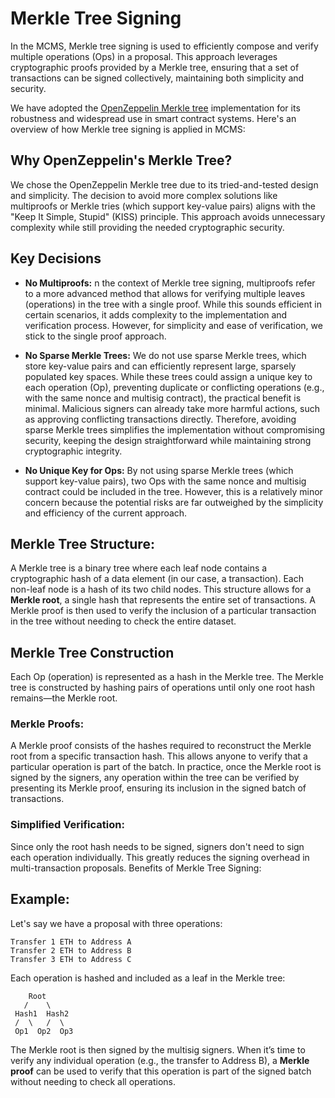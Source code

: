 # Merkle Tree Signing

In the MCMS, Merkle tree signing is used to efficiently compose and verify multiple operations (Ops) in a proposal. 
This approach leverages cryptographic proofs provided by a Merkle tree, ensuring that a set of transactions 
can be signed collectively, maintaining both simplicity and security.

We have adopted the [OpenZeppelin Merkle tree](https://docs.openzeppelin.com/contracts-cairo/0.16.0/api/merkle-tree) implementation for its robustness and widespread use in 
smart contract systems. Here's an overview of how Merkle tree signing is applied in MCMS:

## Why OpenZeppelin's Merkle Tree?
We chose the OpenZeppelin Merkle tree due to its tried-and-tested design and simplicity. 
The decision to avoid more complex solutions like multiproofs or Merkle tries (which support key-value pairs) 
aligns with the "Keep It Simple, Stupid" (KISS) principle. This approach avoids unnecessary complexity while still 
providing the needed cryptographic security.

## Key Decisions
* **No Multiproofs:** n the context of Merkle tree signing, multiproofs refer to a more advanced method that allows 
for verifying multiple leaves (operations) in the tree with a single proof. While this sounds efficient in certain 
scenarios, it adds complexity to the implementation and verification process. However, for simplicity and ease of 
verification, we stick to the single proof approach.

* **No Sparse Merkle Trees:** We do not use sparse Merkle trees, which store key-value pairs and can efficiently represent large, sparsely populated key spaces. While these trees could assign a unique key to each operation (Op), preventing duplicate or conflicting operations (e.g., with the same nonce and multisig contract), the practical benefit is minimal. Malicious signers can already take more harmful actions, such as approving conflicting transactions directly. Therefore, avoiding sparse Merkle trees simplifies the implementation without compromising security, keeping the design straightforward while maintaining strong cryptographic integrity.

* **No Unique Key for Ops:** By not using sparse Merkle trees
  (which support key-value pairs), two Ops with the same nonce and multisig
  contract could be included in the tree. However, this is a relatively minor
  concern because the potential risks are far outweighed by the simplicity and efficiency of the current approach.


## Merkle Tree Structure:
A Merkle tree is a binary tree where each leaf node contains a cryptographic hash of a data element 
(in our case, a transaction). Each non-leaf node is a hash of its two child nodes. This structure allows for a 
**Merkle root**, a single hash that represents the entire set of transactions. A Merkle proof is then used to verify the 
inclusion of a particular transaction in the tree without needing to check the entire dataset.

## Merkle Tree Construction

Each Op (operation) is represented as a hash in the Merkle tree.
The Merkle tree is constructed by hashing pairs of operations until 
only one root hash remains—the Merkle root.

### Merkle Proofs:

A Merkle proof consists of the hashes required to reconstruct the Merkle root from a specific transaction hash. This allows anyone to verify that a particular operation is part of the batch.
In practice, once the Merkle root is signed by the signers, any operation within the tree can be verified by presenting its Merkle proof, ensuring its inclusion in the signed batch of transactions.

### Simplified Verification:

Since only the root hash needs to be signed, signers don't need to sign each operation individually. This greatly reduces the signing overhead in multi-transaction proposals.
Benefits of Merkle Tree Signing:

## Example:
Let's say we have a proposal with three operations:

```
Transfer 1 ETH to Address A
Transfer 2 ETH to Address B
Transfer 3 ETH to Address C
```

Each operation is hashed and included as a leaf in the Merkle tree:


```
    Root
   /    \
 Hash1  Hash2
 /  \   /  \
 Op1  Op2  Op3

```
The Merkle root is then signed by the multisig signers. 
When it’s time to verify any individual operation (e.g., the transfer to Address B), 
a **Merkle proof** can be used to verify that this operation is part of the 
signed batch without needing to check all operations.
